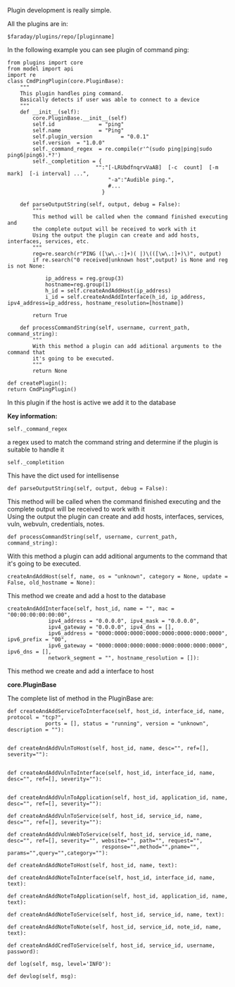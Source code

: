 Plugin development is really simple.

All the plugins are in:

    $faraday/plugins/repo/[pluginname]

In the following example you can see plugin of command ping:

    from plugins import core
    from model import api
    import re
    class CmdPingPlugin(core.PluginBase):
        """
        This plugin handles ping command.
        Basically detects if user was able to connect to a device
        """
        def __init__(self):
            core.PluginBase.__init__(self)
            self.id              = "ping"
            self.name            = "Ping"
            self.plugin_version         = "0.0.1"
            self.version  = "1.0.0"
            self._command_regex  = re.compile(r'^(sudo ping|ping|sudo ping6|ping6).*?')
            self._completition = {
                                "":"[-LRUbdfnqrvVaAB]  [-c  count]  [-m  mark]  [-i interval] ...",
                                    "-a":"Audible ping.",
                                    #...
                                  }
    
        def parseOutputString(self, output, debug = False):
            """
            This method will be called when the command finished executing and
            the complete output will be received to work with it
            Using the output the plugin can create and add hosts, interfaces, services, etc.
            """
            reg=re.search(r"PING ([\w\.-:]+)( |)\(([\w\.:]+)\)", output)
            if re.search("0 received|unknown host",output) is None and reg is not None:
    
                ip_address = reg.group(3)
                hostname=reg.group(1)
                h_id = self.createAndAddHost(ip_address)
                i_id = self.createAndAddInterface(h_id, ip_address, ipv4_address=ip_address, hostname_resolution=[hostname])
    
            return True
    
        def processCommandString(self, username, current_path, command_string):
            """
            With this method a plugin can add aditional arguments to the command that
            it's going to be executed.
            """
            return None
    
    def createPlugin():
    return CmdPingPlugin()

In this plugin if the host is active we add it to the database

**Key information:**

    self._command_regex
a regex used to match the command string and determine if the plugin is suitable to handle it

    self._completition
This have the dict used for intellisense 

    def parseOutputString(self, output, debug = False):
This method will be called when the command finished executing and
the complete output will be received to work with it  
Using the output the plugin can create and add hosts, interfaces, services, vuln, webvuln, credentials, notes.

    def processCommandString(self, username, current_path, command_string):
With this method a plugin can add aditional arguments to the command that
it's going to be executed.



    createAndAddHost(self, name, os = "unknown", category = None, update = False, old_hostname = None):
This method we create and add a host to the database

    createAndAddInterface(self, host_id, name = "", mac = "00:00:00:00:00:00",
                 ipv4_address = "0.0.0.0", ipv4_mask = "0.0.0.0",
                 ipv4_gateway = "0.0.0.0", ipv4_dns = [],
                 ipv6_address = "0000:0000:0000:0000:0000:0000:0000:0000", ipv6_prefix = "00",
                 ipv6_gateway = "0000:0000:0000:0000:0000:0000:0000:0000", ipv6_dns = [],
                 network_segment = "", hostname_resolution = []):

This method we create and add a interface to host

**core.PluginBase**

The complete list of method in the PluginBase are:

    def createAndAddServiceToInterface(self, host_id, interface_id, name, protocol = "tcp?", 
                ports = [], status = "running", version = "unknown", description = ""):


    def createAndAddVulnToHost(self, host_id, name, desc="", ref=[], severity=""):


    def createAndAddVulnToInterface(self, host_id, interface_id, name, desc="", ref=[], severity=""):


    def createAndAddVulnToApplication(self, host_id, application_id, name, desc="", ref=[], severity=""):

    def createAndAddVulnToService(self, host_id, service_id, name, desc="", ref=[], severity=""):

    def createAndAddVulnWebToService(self, host_id, service_id, name, desc="", ref=[], severity="", website="", path="", request="",
                                  response="",method="",pname="", params="",query="",category=""):    

    def createAndAddNoteToHost(self, host_id, name, text):

    def createAndAddNoteToInterface(self, host_id, interface_id, name, text):

    def createAndAddNoteToApplication(self, host_id, application_id, name, text):

    def createAndAddNoteToService(self, host_id, service_id, name, text):
    
    def createAndAddNoteToNote(self, host_id, service_id, note_id, name, text):
    
    def createAndAddCredToService(self, host_id, service_id, username, password):
        
    def log(self, msg, level='INFO'):

    def devlog(self, msg): 